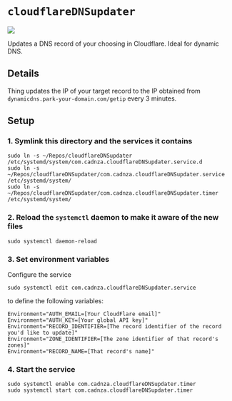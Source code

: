 # `cloudflareDNSupdater`

![](https://img.shields.io/github/v/release/cadnza/cloudflareDNSupdater)

Updates a DNS record of your choosing in Cloudflare. Ideal for dynamic DNS.

## Details

Thing updates the IP of your target record to the IP obtained from `dynamicdns.park-your-domain.com/getip` every 3 minutes.

## Setup

### 1. Symlink this directory and the services it contains

```
sudo ln -s ~/Repos/cloudflareDNSupdater /etc/systemd/system/com.cadnza.cloudflareDNSupdater.service.d
sudo ln -s ~/Repos/cloudflareDNSupdater/com.cadnza.cloudflareDNSupdater.service /etc/systemd/system/
sudo ln -s ~/Repos/cloudflareDNSupdater/com.cadnza.cloudflareDNSupdater.timer /etc/systemd/system/
```

### 2. Reload the `systemctl` daemon to make it aware of the new files

```
sudo systemctl daemon-reload
```

### 3. Set environment variables

Configure the service

```
sudo systemctl edit com.cadnza.cloudflareDNSupdater.service
```

to define the following variables:

```
Environment="AUTH_EMAIL=[Your CloudFlare email]"
Environment="AUTH_KEY=[Your global API key]"
Environment="RECORD_IDENTIFIER=[The record identifier of the record you'd like to update]"
Environment="ZONE_IDENTIFIER=[The zone identifier of that record's zones]"
Environment="RECORD_NAME=[That record's name]"
```

### 4. Start the service

```
sudo systemctl enable com.cadnza.cloudflareDNSupdater.timer
sudo systemctl start com.cadnza.cloudflareDNSupdater.timer
```
